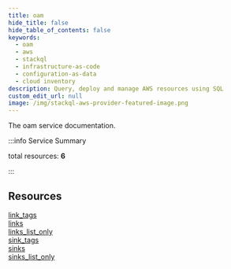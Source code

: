 ```yaml
---
title: oam
hide_title: false
hide_table_of_contents: false
keywords:
  - oam
  - aws
  - stackql
  - infrastructure-as-code
  - configuration-as-data
  - cloud inventory
description: Query, deploy and manage AWS resources using SQL
custom_edit_url: null
image: /img/stackql-aws-provider-featured-image.png
---
```


The oam service documentation.

:::info Service Summary

<div class="row">
<div class="providerDocColumn">
<span>total resources:&nbsp;<b>6</b></span><br />
</div>
</div>

:::

## Resources
<div class="row">
<div class="providerDocColumn">
<a href="/services/oam/link_tags/">link_tags</a><br />
<a href="/services/oam/links/">links</a><br />
<a href="/services/oam/links_list_only/">links_list_only</a>
</div>
<div class="providerDocColumn">
<a href="/services/oam/sink_tags/">sink_tags</a><br />
<a href="/services/oam/sinks/">sinks</a><br />
<a href="/services/oam/sinks_list_only/">sinks_list_only</a>
</div>
</div>